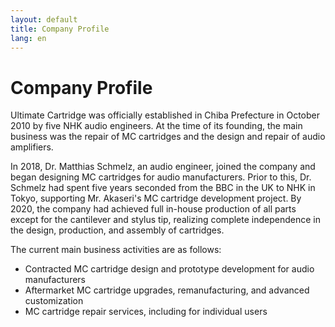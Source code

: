 ```yaml
---
layout: default
title: Company Profile
lang: en
---
```


# Company Profile

Ultimate Cartridge was officially established in Chiba Prefecture in October 2010 by five NHK audio engineers. At the time of its founding, the main business was the repair of MC cartridges and the design and repair of audio amplifiers.

In 2018, Dr. Matthias Schmelz, an audio engineer, joined the company and began designing MC cartridges for audio manufacturers. Prior to this, Dr. Schmelz had spent five years seconded from the BBC in the UK to NHK in Tokyo, supporting Mr. Akaseri's MC cartridge development project. By 2020, the company had achieved full in-house production of all parts except for the cantilever and stylus tip, realizing complete independence in the design, production, and assembly of cartridges.

The current main business activities are as follows:

- Contracted MC cartridge design and prototype development for audio manufacturers  
- Aftermarket MC cartridge upgrades, remanufacturing, and advanced customization  
- MC cartridge repair services, including for individual users
